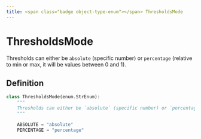 ```yaml
---
title: <span class="badge object-type-enum"></span> ThresholdsMode
---
```

# <span class="badge object-type-enum"></span> ThresholdsMode

Thresholds can either be `absolute` (specific number) or `percentage` (relative to min or max, it will be values between 0 and 1).

## Definition

```python
class ThresholdsMode(enum.StrEnum):
    """
    Thresholds can either be `absolute` (specific number) or `percentage` (relative to min or max, it will be values between 0 and 1).
    """

    ABSOLUTE = "absolute"
    PERCENTAGE = "percentage"
```
